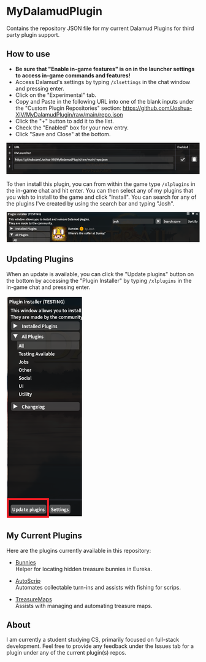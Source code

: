 ﻿# MyDalamudPlugin
Contains the repository JSON file for my current Dalamud Plugins for third party plugin support.

## How to use
* **Be sure that "Enable in-game features" is on in the launcher settings to access in-game commands and features!**
* Access Dalamud's settings by typing `/xlsettings` in the chat window and pressing enter.
* Click on the "Experimental" tab.
* Copy and Paste in the following URL into one of the blank inputs under the "Custom Plugin Repositories" section: https://github.com/Joshua-XIV/MyDalamudPlugin/raw/main/repo.json
* Click the "+" button to add it to the list.
* Check the "Enabled" box for your new entry.
* Click "Save and Close" at the bottom.
  
![Example of Custom Repo](https://raw.githubusercontent.com/Joshua-XIV/MyDalamudPlugin/main/images/repo.png)

To then install this plugin, you can from within the game type `/xlplugins` in the in-game chat and hit enter.
You can then select any of my plugins that you wish to install to the game and click "Install".
You can search for any of the plugins I've created by using the search bar and typing "Josh".

![Plugin Install Example](https://raw.githubusercontent.com/Joshua-XIV/MyDalamudPlugin/main/images/plugininstall.png)

## Updating Plugins

When an update is available, you can click the "Update plugins" button on the bottom by accessing the "Plugin Installer" by typing `/xlplugins` in the in-game chat and pressing enter.

![Plugin Update Example](https://raw.githubusercontent.com/Joshua-XIV/MyDalamudPlugin/main/images/imuupdateplugin.png)


## My Current Plugins

Here are the plugins currently available in this repository:

- [Bunnies](https://github.com/Joshua-XIV/Bunnies)  
Helper for locating hidden treasure bunnies in Eureka.

- [AutoScrip](https://github.com/Joshua-XIV/AutoScrip)  
Automates collectable turn-ins and assists with fishing for scrips.

- [TreasureMaps](https://github.com/Joshua-XIV/TreasureMaps)  
Assists with managing and automating treasure maps.

## About

I am currently a student studying CS, primarily focused on full-stack development. Feel free to provide any feedback under the Issues tab for a plugin under any of the current plugin(s) repos.
